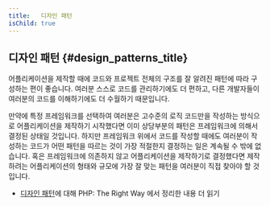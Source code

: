 ```yaml
---
title:   디자인 패턴
isChild: true
---
```


## 디자인 패턴 {#design_patterns_title}

어플리케이션을 제작할 때에 코드와 프로젝트 전체의 구조를 잘 알려진 패턴에 따라 구성하는 편이 좋습니다.
여러분 스스로 코드를 관리하기에도 더 편하고, 다른 개발자들이 여러분의 코드를 이해하기에도 더 수월하기 때문입니다.

만약에 특정 프레임워크를 선택하여 여러분은 고수준의 로직 코드만을 작성하는 방식으로 어플리케이션을 제작하기 시작했다면 
이미 상당부분의 패턴은 프레임워크에 의해서 결정된 상태일 것입니다. 하지만 프레임워크 위에서 코드를 작성할 때에도 
여러분이 작성하는 코드가 어떤 패턴을 따르는 것이 가장 적절한지 결정하는 일은 계속될 수 밖에 없습니다.
혹은 프레임워크에 의존하지 않고 어플리케이션을 제작하기로 결정했다면 제작하려는 어플리케이션의 형태와 규모에 가장 잘 맞는
패턴을 여러분이 직접 찾아야 할 것입니다.

* [디자인 패턴](/php-the-right-way/pages/Design-Patterns.html)에 대해 PHP: The Right Way 에서 정리한 내용 더 읽기
